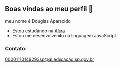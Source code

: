 ## Boas vindas ao meu perfil 🤙 

meu nome é Douglas Aparecido

- Estou estudando na [Alura](https://www.alura.com.br/)
- Estou me desenvolvendo na linguagem JavaScript

### Contato:
00001110149293sp@al.educacao.sp.gov.br

<!--
**DouglasAParecido/DouglasAParecido** is a ✨ _special_ ✨ repository because its `README.md` (this file) appears on your GitHub profile.

Here are some ideas to get you started:

- 🔭 I’m currently working on ...
- 🌱 I’m currently learning ...
- 👯 I’m looking to collaborate on ...
- 🤔 I’m looking for help with ...
- 💬 Ask me about ...
- 📫 How to reach me: ...
- 😄 Pronouns: ...
- ⚡ Fun fact: ...
-->
